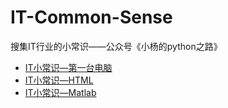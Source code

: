 # IT-Common-Sense
搜集IT行业的小常识——公众号《小杨的python之路》

- [IT小常识—第一台电脑](http://mp.weixin.qq.com/s?__biz=MzI1MjI1MTQ1NA==&mid=100000259&idx=2&sn=c2a702494c1d53df4e43e5de7c63e3a5&chksm=69e7de525e9057441b2501aae60b955a725407cdac7e3f8f33f2983cac44edd81c29b8bb1c3c#rd)
- [IT小常识—HTML](http://mp.weixin.qq.com/s?__biz=MzI1MjI1MTQ1NA==&mid=100000394&idx=2&sn=f7c337415cc8ad9f792cf5a20995f25a&chksm=69e7dedb5e9057cd460e86ec24ee209dc3f02d5b38d6acbb52ec0209e6777394b2ff368370b8#rd)
- [IT小常识—Matlab](http://mp.weixin.qq.com/s?__biz=MzI1MjI1MTQ1NA==&mid=100000441&idx=2&sn=ab10053bab161ac80090e65a8767edde&chksm=69e7dee85e9057fe1b73cd44626c16011402cade44ab2c6fd993d6a6f0120d05a4d64721727a#rd)
